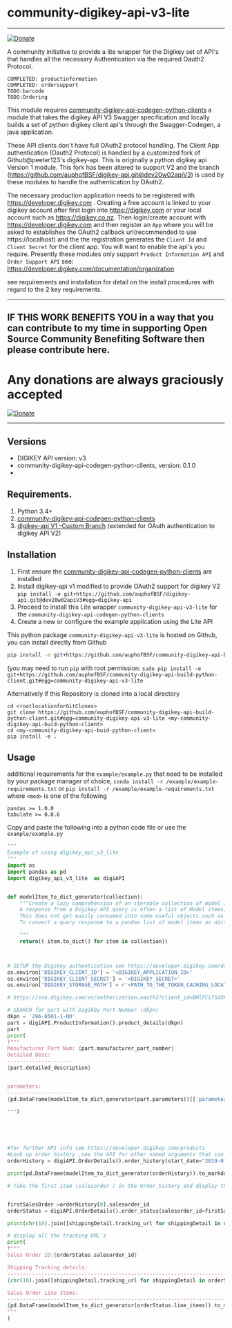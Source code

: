 # community-digikey-api-v3-lite
---------
[![Donate](https://img.shields.io/badge/Donate-PayPal-green.svg)](https://www.paypal.com/cgi-bin/webscr?cmd=_s-xclick&hosted_button_id=ZHPF7ZLDCYEYY&source=url)

A community initiative to provide a lite wrapper for the Digikey set of API's  that handles all the necessary Authentication via the required Oauth2 Protocol.


    COMPLETED: productinformation
    COMPLETED: ordersupport
    TODO:barcode
    TODO:Ordering

This module requires [community-digikey-api-codegen-python-clients](https://github.com/auphofBSF/community-digikey-api-codegen-python-clients)
 a module that takes the digikey API V3 Swagger specification and locally builds  a set of python digikey client api's through the Swagger-Codegen, a java application.  
 
These API clients don't have full OAuth2 protocol handling. The Client App authentication (Oauth2 Protocol) is handled by a customized fork of Github@peeter123's  digikey-api. This  is originally a python digikey api Version 1 module. This fork has been altered to support V2 and the branch (https://github.com/auphofBSF/digikey-api.git@dev20w02apiV3) is used by these modules to handle the authentication by OAuth2.

The necessary production application needs to be registered with https://developer.digikey.com . Creating a free account is linked to your digikey account after first login into https://digikey.com or your local account such as https://digikey.co.nz.  Then login/create account with https://developer.digikey.com  and then register an `App`  where you will be asked to establishes the OAuth2 callback url(recommended to use https://localhost) and the the registration generates the `Client Id` and `Client Secret` for the client app. You will want to enable the api's you require. Presently these modules only support `Product Information API` and `Order Support API` see: https://developer.digikey.com/documentation/organization

see  requirements and installation for detail on the install procedures with regard to the 2 key requirements.

------------
## IF THIS WORK BENEFITS YOU in a way that you can contribute to my time in supporting Open Source Community Benefiting Software then please contribute here. 

# Any donations are always graciously accepted

[![Donate](https://img.shields.io/badge/Donate-PayPal-green.svg)](https://www.paypal.com/cgi-bin/webscr?cmd=_s-xclick&hosted_button_id=ZHPF7ZLDCYEYY&source=url)

---------------------


## Versions
- DIGIKEY API version: v3
- community-digikey-api-codegen-python-clients,   version: 0.1.0
- 

## Requirements.

1) Python 3.4+
2) [community-digikey-api-codegen-python-clients](https://github.com/auphofBSF/community-digikey-api-codegen-python-clients)
3) [digikey-api V1 -Custom Branch](https://github.com/auphofBSF/digikey-api.git@dev20w02apiV3) (extended for OAuth authentication to digikey API V2)

## Installation

1) First ensure the [community-digikey-api-codegen-python-clients](https://github.com/auphofBSF/community-digikey-api-codegen-python-clients) are installed
2) Install digikey-api v1 modified to provide OAuth2 support for digikey V2
     `pip install -e git+https://github.com/auphofBSF/digikey-api.git@dev20w02apiV3#egg=digikey-api
`
1) Proceed to install this Lite wrapper `community-digikey-api-v3-lite` for the `community-digikey-api-codegen-python-clients`
2) Create a new or configure the example application using the Lite API



This python package `community-digikey-api-v3-lite` is hosted on Github, you can install directly from Github

```sh
pip install -e git+https://github.com/auphofBSF/community-digikey-api-build-python-client.git#egg=community-digikey-api-v3-lite

```
(you may need to run `pip` with root permission: `sudo pip install -e git+https://github.com/auphofBSF/community-digikey-api-build-python-client.git#egg=community-digikey-api-v3-lite`

Alternatively if this Repository is cloned into a local directory
```
cd <rootlocationforGitClones>
git clone https://github.com/auphofBSF/community-digikey-api-build-python-client.git#egg=community-digikey-api-v3-lite <my-community-digikey-api-buid-python-client>
cd <my-community-digikey-api-buid-python-client>
pip install -e .
```

## Usage

additional requirements for the `example/example.py` that need to be installed by your package manager of choice, `conda install -r /example/example-requirements.txt` or `pip install -r /example/example-requirements.txt` where `<mod>` is one of the following

    pandas >= 1.0.0
    tabulate >= 0.8.6

Copy and paste the following into a python code file or use the `example/example.py`

```python
"""
Example of using digikey_api_v3_lite
"""
import os
import pandas as pd
import digikey_api_v3_lite  as digiAPI


def modelItem_to_dict_generator(collection):
    """Create a lazy comprehension of an iterable collection of model items, effectively returning a generator.
    A response from a Digikey API query is often a list of Model items, objects of the particular class representing a model item.
    THis does not get easily consumed into some useful objects such as a Pandas DataFrame that would typically take a dictionary object.
    To convert a query response to a pandas list of model items as dictionary in an efficient manner I would suggest to use a lazy list comprehension, effectively returning a generator on the API response, that Pandas Dataframe can consume.

    """
    return(( item.to_dict() for item in collection))



# SETUP the Digikey authentication see https://developer.digikey.com/documentation/organization#production
os.environ['DIGIKEY_CLIENT_ID'] = '<DIGIKEY_APPLICATION_ID>'
os.environ['DIGIKEY_CLIENT_SECRET'] = '<DIGIKEY_SECRET>'
os.environ['DIGIKEY_STORAGE_PATH'] = r'<PATH_TO_THE_TOKEN_CACHING_LOCATION>'

# https://sso.digikey.com/as/authorization.oauth2?client_id=BHlFCi7SdXFoiMwgjYxaTUWCfrQW8vZR&response_type=code&redirect_uri=https%3A%2F%2Flocalhost%3A8139%2Fdigikey_callback

# SEARCH for part with Digikey Part Number (dkpn)
dkpn = '296-6501-1-ND'
part = digiAPI.ProductInformation().product_details(dkpn)
part
print(
f"""
Manufacturer Part Num: {part.manufacturer_part_number}
Detailed Desc:
---------------------
{part.detailed_description}


parameters:
---------------------
{pd.DataFrame(modelItem_to_dict_generator(part.parameters))[['parameter','value','value_id']].to_markdown()}

""")





#for further API info see https://developer.digikey.com/products
#Look up order history ,see the API for other named arguments that can be passed to the order_history or other queries
orderHistory = digiAPI.OrderDetails().order_history(start_date="2019-01-01", end_date="2020-01-01")

print(pd.DataFrame(modelItem_to_dict_generator(orderHistory)).to_markdown())

# Take the first item (salesorder ) in the Order_history and display the order lines


firstSalesOrder =orderHistory[0].salesorder_id
orderStatus = digiAPI.OrderDetails().order_status(salesorder_id=firstSalesOrder)

print(chr(10).join([shippingDetail.tracking_url for shippingDetail in orderStatus.shipping_details]))

# display all the tracking URL's
print(
f"""
Sales Order ID:{orderStatus.salesorder_id}

Shipping Tracking details:
---------------------------------------------------------------------------
{chr(10).join([shippingDetail.tracking_url for shippingDetail in orderStatus.shipping_details])}

Sales Order Line Items:
---------------------------------------------------------------------------
{pd.DataFrame(modelItem_to_dict_generator(orderStatus.line_items)).to_markdown()}
"""
)




```
